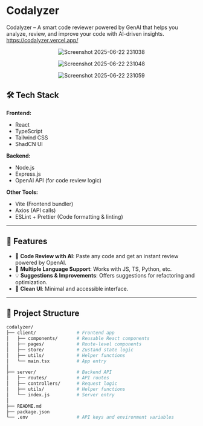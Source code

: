 # Codalyzer

Codalyzer – A smart code reviewer powered by GenAI that helps you analyze, review, and improve your code with AI-driven insights.
https://codalyzer.vercel.app/

<div align="center">
  
![Screenshot 2025-06-22 231038](https://github.com/user-attachments/assets/fa07a79c-5fa4-4fcc-8d44-fb34a3b860a7)

  
</div>

<div align="center">

  
![Screenshot 2025-06-22 231048](https://github.com/user-attachments/assets/a7d82529-12d9-4d08-a146-84e91967e157)

  
</div>
<div align="center">

  
![Screenshot 2025-06-22 231059](https://github.com/user-attachments/assets/7b0b3282-2e35-4a0b-b382-949eac611696)

  
</div>


## 🛠 Tech Stack

**Frontend:**
- React
- TypeScript
- Tailwind CSS
- ShadCN UI

**Backend:**
- Node.js
- Express.js
- OpenAI API (for code review logic)

**Other Tools:**
- Vite (Frontend bundler)
- Axios (API calls)
- ESLint + Prettier (Code formatting & linting)

---

## 🚀 Features

- 🔎 **Code Review with AI**: Paste any code and get an instant review powered by OpenAI.
- 📄 **Multiple Language Support**: Works with JS, TS, Python, etc.
- 💡 **Suggestions & Improvements**: Offers suggestions for refactoring and optimization.
- 🎨 **Clean UI**: Minimal and accessible interface.

---

## 📁 Project Structure

```bash
codalyzer/
├── client/               # Frontend app
│   ├── components/       # Reusable React components
│   ├── pages/            # Route-level components
│   ├── store/            # Zustand state logic
│   ├── utils/            # Helper functions
│   └── main.tsx          # App entry
│
├── server/               # Backend API
│   ├── routes/           # API routes
│   ├── controllers/      # Request logic
│   ├── utils/            # Helper functions
│   └── index.js          # Server entry
│
├── README.md
├── package.json
└── .env                  # API keys and environment variables
